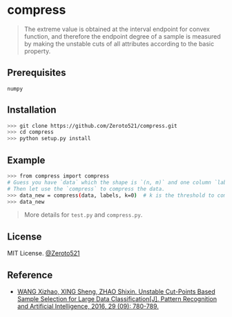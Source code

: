 # compress

> The extreme value is obtained at the interval endpoint for convex function, and therefore the endpoint degree of a sample is measured by making the unstable cuts of all attributes according to the basic property.

## Prerequisites

`numpy`

## Installation

```bash
>>> git clone https://github.com/Zeroto521/compress.git
>>> cd compress
>>> python setup.py install
```

## Example

```bash
>>> from compress import compress
# Guess you have `data` which the shape is `(n, m)` and one column `labels` which the shape is `(n, 1)`.
# Then let use the `compress` to compress the data.
>>> data_new = compress(data, labels, k=0)  # k is the threshold to compress data
>>> data_new
```

> More details for `test.py` and `compress.py`.

## License

MIT License. [@Zeroto521](https://github.com/Zeroto521)

## Reference

-   [WANG Xizhao, XING Sheng, ZHAO Shixin. Unstable Cut-Points Based Sample Selection for Large Data Classification[J]. Pattern Recognition and Artificial Intelligence, 2016, 29 (09): 780-789.](https://kns.cnki.net/KCMS/detail/detail.aspx?dbcode=CJFQ&filename=MSSB201609002)
